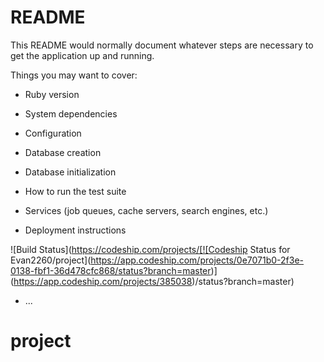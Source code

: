 # README

This README would normally document whatever steps are necessary to get the
application up and running.

Things you may want to cover:

* Ruby version

* System dependencies

* Configuration

* Database creation

* Database initialization

* How to run the test suite

* Services (job queues, cache servers, search engines, etc.)

* Deployment instructions

![Build Status](https://codeship.com/projects/[![Codeship Status for Evan2260/project](https://app.codeship.com/projects/0e7071b0-2f3e-0138-fbf1-36d478cfc868/status?branch=master)](https://app.codeship.com/projects/385038)/status?branch=master)

* ...
# project
